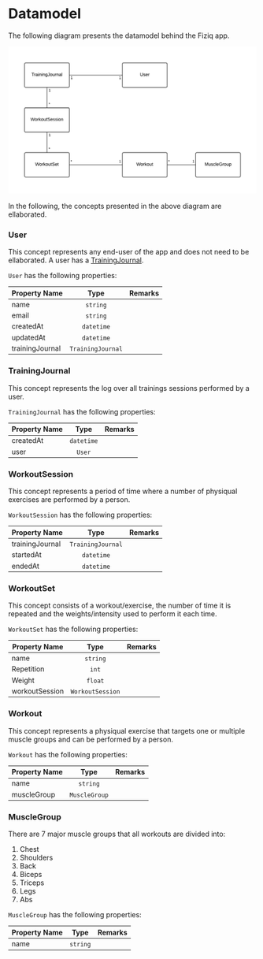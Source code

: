 # Datamodel
The following diagram presents the datamodel behind the Fiziq app.

![Fiziq Datamodel](fiziq_datamodel.png)

In the following, the concepts presented in the above diagram are ellaborated.

### User
This concept represents any end-user of the app and does not need to be
ellaborated. A user has a [TrainingJournal](#TrainingJournal).

`User` has the following properties:

| Property Name        | Type              | Remarks                         |
|----------------------|:-----------------:|---------------------------------|
| name                 | `string`          |                                 |
| email                | `string`          |                                 |
| createdAt            | `datetime`        |                                 |
| updatedAt            | `datetime`        |                                 |
| trainingJournal      | `TrainingJournal` |                                 |


### TrainingJournal
This concept represents the log over all trainings sessions performed by a user.

`TrainingJournal` has the following properties:

| Property Name        | Type          | Remarks                             |
|----------------------|:-------------:|-------------------------------------|
| createdAt            | `datetime`    |                                     |
| user                 | `User`        |                                     |


### WorkoutSession
This concept represents a period of time where a number of physiqual exercises
are performed by a person.

`WorkoutSession` has the following properties:

| Property Name        | Type              | Remarks                          |
|----------------------|:-----------------:|----------------------------------|
| trainingJournal      | `TrainingJournal` |                                  |
| startedAt            | `datetime`        |                                  |
| endedAt              | `datetime`        |                                  |


### WorkoutSet
This concept consists of a workout/exercise, the number of time it is repeated
and the weights/intensity used to perform it each time.

`WorkoutSet` has the following properties:

| Property Name        | Type             | Remarks                          |
|----------------------|:----------------:|----------------------------------|
| name                 | `string`         |                                  |
| Repetition           | `int`            |                                  |
| Weight               | `float`          |                                  |
| workoutSession       | `WorkoutSession` |                                  |

### Workout
This concept represents a physiqual exercise that targets one or multiple
muscle groups and can be performed by a person.

`Workout` has the following properties:

| Property Name        | Type          | Remarks                             |
|----------------------|:-------------:|-------------------------------------|
| name                 | `string`      |                                     |
| muscleGroup          | `MuscleGroup` |                                     |

### MuscleGroup
There are 7 major muscle groups that all workouts are divided into:

1. Chest
2. Shoulders
3. Back
4. Biceps
5. Triceps
6. Legs
7. Abs

`MuscleGroup` has the following properties:

| Property Name        | Type          | Remarks                             |
|----------------------|:-------------:|-------------------------------------|
| name                 | `string`      |                                     |
